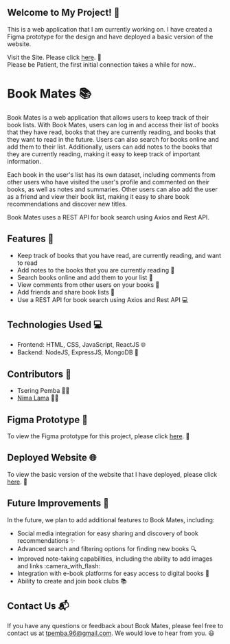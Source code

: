 ## Welcome to My Project! :book:

This is a web application that I am currently working on. I have created a Figma prototype for the design and have deployed a basic version of the website.

Visit the Site. Please click [here](https://lowkey-bookclub.onrender.com/login). :link:   
Please be Patient, the first initial connection takes a while for now..

# Book Mates :books:

Book Mates is a web application that allows users to keep track of their book lists. With Book Mates, users can log in and access their list of books that they have read, books that they are currently reading, and books that they want to read in the future. Users can also search for books online and add them to their list. Additionally, users can add notes to the books that they are currently reading, making it easy to keep track of important information.

Each book in the user's list has its own dataset, including comments from other users who have visited the user's profile and commented on their books, as well as notes and summaries. Other users can also add the user as a friend and view their book list, making it easy to share book recommendations and discover new titles.

Book Mates uses a REST API for book search using Axios and Rest API.

## Features :rocket:

- Keep track of books that you have read, are currently reading, and want to read
- Add notes to the books that you are currently reading :notebook_with_decorative_cover:
- Search books online and add them to your list :mag_right:
- View comments from other users on your books :speech_balloon:
- Add friends and share book lists :busts_in_silhouette:
- Use a REST API for book search using Axios and Rest API :computer:

## Technologies Used :computer:

- Frontend: HTML, CSS, JavaScript, ReactJS :globe_with_meridians:
- Backend: NodeJS, ExpressJS, MongoDB :file_folder:

## Contributors :busts_in_silhouette:

- Tsering Pemba :woman_technologist:
- [Nima Lama](https://github.com/nlama002) :man_technologist:

## Figma Prototype :art:

To view the Figma prototype for this project, please click [here](https://www.figma.com/proto/gIy5DBF8MQw0nDN31viuhv/Book-Club?node-id=2109-783&starting-point-node-id=2109%3A783). :link:

## Deployed Website :globe_with_meridians:

To view the basic version of the website that I have deployed, please click [here](https://lowkey-bookclub.onrender.com/). :link:

## Future Improvements :construction:

In the future, we plan to add additional features to Book Mates, including:

- Social media integration for easy sharing and discovery of book recommendations :sparkles:
- Advanced search and filtering options for finding new books :mag:
- Improved note-taking capabilities, including the ability to add images and links :camera_with_flash:
- Integration with e-book platforms for easy access to digital books :iphone:
- Ability to create and join book clubs :books:

## Contact Us :mailbox_with_mail:

If you have any questions or feedback about Book Mates, please feel free to contact us at tpemba.96@gmail.com. We would love to hear from you. :smiley:
